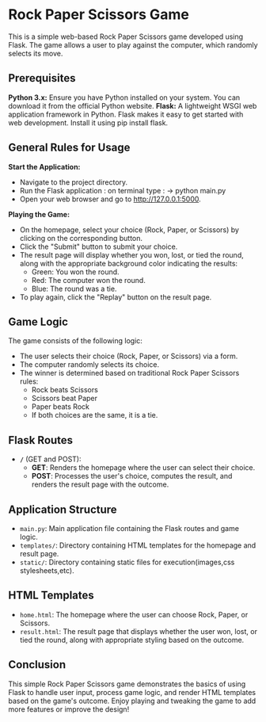 # **Rock Paper Scissors Game**

This is a simple web-based Rock Paper Scissors game developed using Flask. The game allows a user to play against the computer, which randomly selects its move.

## Prerequisites

**Python 3.x:** Ensure you have Python installed on your system. You can download it from the official Python website.
**Flask:** A lightweight WSGI web application framework in Python. Flask makes it easy to get started with web development. Install it using pip install flask.

## General Rules for Usage

**Start the Application:**
- Navigate to the project directory.
- Run the Flask application :
                on terminal type : -> python main.py
- Open your web browser and go to http://127.0.0.1:5000.

**Playing the Game:**

- On the homepage, select your choice (Rock, Paper, or Scissors) by clicking on the corresponding button.
- Click the "Submit" button to submit your choice.
- The result page will display whether you won, lost, or tied the round, along with the appropriate background color indicating the results:
    - Green: You won the round.
    - Red: The computer won the round.
    - Blue: The round was a tie.
- To play again, click the "Replay" button on the result page.

## Game Logic

The game consists of the following logic:

- The user selects their choice (Rock, Paper, or Scissors) via a form.
- The computer randomly selects its choice.
- The winner is determined based on traditional Rock Paper Scissors rules:
  - Rock beats Scissors
  - Scissors beat Paper
  - Paper beats Rock
  - If both choices are the same, it is a tie.

## Flask Routes

- **`/`** (GET and POST): 
  - **GET**: Renders the homepage where the user can select their choice.
  - **POST**: Processes the user's choice, computes the result, and renders the result page with the outcome.

## Application Structure

- `main.py`: Main application file containing the Flask routes and game logic.
- `templates/`: Directory containing HTML templates for the homepage and result page.
- `static/`: Directory containing static files for execution(images,css stylesheets,etc).

## HTML Templates

- `home.html`: The homepage where the user can choose Rock, Paper, or Scissors.
- `result.html`: The result page that displays whether the user won, lost, or tied the round, along with appropriate styling based on the outcome.


## Conclusion

This simple Rock Paper Scissors game demonstrates the basics of using Flask to handle user input, process game logic, and render HTML templates based on the game's outcome. Enjoy playing and tweaking the game to add more features or improve the design!